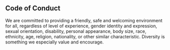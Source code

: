 <div class="inner">
<h2>Code of Conduct</h2>
<p style="margin-top: 13px">We are committed to providing a friendly, safe and welcoming environment for all, regardless of level of experience, gender identity and expression, sexual orientation, disability, personal appearance, body size, race, ethnicity, age, religion, nationality, or other similar characteristic. Diversity is something we especially value and encourage.
</p>
</div>
